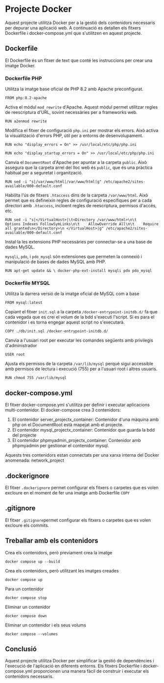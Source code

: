 # Projecte Docker

Aquest projecte utilitza Docker per a la gestió dels contenidors necessaris per depurar una aplicació web. A continuació es detallen els fitxers Dockerfile i docker-compose.yml que s'utilitzen en aquest projecte.

## Dockerfile

El Dockerfile és un fitxer de text que conté les instruccions per crear una imatge Docker. 

### Dockerfile PHP
Utilitza la imatge base oficial de PHP 8.2 amb Apache preconfigurat.


`FROM php:8.2-apache`

Activa el mòdul `mod_rewrite` d'Apache.
Aquest mòdul permet utilitzar regles de reescriptura d'URL, sovint necessàries per a frameworks web.


`RUN a2enmod rewrite`

Modifica el fitxer de configuració `php.ini` per mostrar els errors.
Això activa la visualització d'errors PHP, útil per a entorns de desenvolupament.

`RUN echo "display_errors = On" >> /usr/local/etc/php/php.ini`

`RUN echo "display_startup_errors = On" >> /usr/local/etc/php/php.ini`

Canvia el `DocumentRoot` d'Apache per apuntar a la carpeta `public`.
Això assegura que la carpeta arrel del lloc web és `public`, que és una pràctica habitual per a seguretat i organització.

`RUN sed -i "s|/var/www/html|/var/www/html|g" /etc/apache2/sites-available/000-default.conf`

Habilita l'ús de fitxers `.htaccess` dins de la carpeta `/var/www/html`.
Això permet que es defineixin regles de configuració específiques per a cada directori amb `.htaccess`, 
incloent regles de reescriptura, permisos d'accés, etc.

`RUN sed -i "s|</VirtualHost>|\t<Directory /var/www/html>\n\t    Options Indexes FollowSymLinks\n\t    AllowOverride All\n\t    Require all granted\n</Directory>\n </VirtualHost>|g" /etc/apache2/sites-available/000-default.conf`

Instal·la les extensions PHP necessàries per connectar-se a una base de dades MySQL.

`mysqli`, `pdo`, i `pdo_mysql` són extensiones que permeten la connexió i manipulació de bases de dades MySQL amb PHP.

`RUN apt-get update && \
    docker-php-ext-install mysqli pdo pdo_mysql`

### Dockerfile MYSQL 
Utilitza la darrera versió de la imatge oficial de MySQL com a base

`FROM mysql:latest`

Copiant el fitxer `init.sql` a la carpeta `/docker-entrypoint-initdb.d/` fa que cada vegada que es crei el volum de la bdd
s'executi l'script. Si es para el contenidor i es torna engegar aquest script no s'executarà.

`COPY ./db/init.sql /docker-entrypoint-initdb.d/`

Canvia a l'usuari root per executar les comandes següents amb privilegis d'administrador

`USER root`

Ajusta els permisos de la carpeta `/var/lib/mysql` perquè sigui accessible
amb permisos de lectura i execució (755) per a l'usuari root i altres usuaris.


`RUN chmod 755 /var/lib/mysql`

## docker-compose.yml

El fitxer docker-compose.yml s'utilitza per definir i executar aplicacions multi-contenidor. 
El docker-compose crea 3 contenidors:
1. El contenidor server_projectx_container: Contenidor d'una màquina amb php on el DocumentRoot està mapejat amb el projecte.
2. El contenidor mysql_projectx_container: Contenidor que guarda la bdd del projecte
3. El contenidor phpmyadmin_projectx_container: Contenidor amb phpmyadmin per gestionar el contenidor mysql.

Aquests tres contenidors estan connectats per una xarxa interna del Docker anomenada: network_project

## .dockerignore
El fitxer `.dockerignore` permet configurar els fitxers o carpetes que es volen excloure en el moment de fer una imatge amb Dockerfile `COPY`

## .gitignore
El fitxer `.gitignore`permet configurar els fitxers o carpetes que es volen excloure els commits.

## Treballar amb els contenidors
Crea els contenidors, però previament crea la imatge

`docker compose up --build`

Crea els contenidors, però utilitzant les imatges creades

`docker compose up`

Para un contenidor

`docker compose stop`

Eliminar un contenidor

`docker compose down`

Eliminar un contenidor i els seus volums

`docker compose --volumes`

## Conclusió

Aquest projecte utilitza Docker per simplificar la gestió de dependències i l'execució de l'aplicació en diferents entorns. Els fitxers Dockerfile i docker-compose.yml proporcionen una manera fàcil de construir i executar els contenidors necessaris.